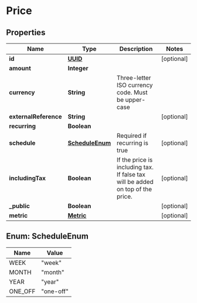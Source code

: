 # Price

## Properties
Name | Type | Description | Notes
------------ | ------------- | ------------- | -------------
**id** | [**UUID**](UUID.md) |  |  [optional]
**amount** | **Integer** |  | 
**currency** | **String** | Three-letter ISO currency code. Must be upper-case | 
**externalReference** | **String** |  |  [optional]
**recurring** | **Boolean** |  | 
**schedule** | [**ScheduleEnum**](#ScheduleEnum) | Required if recurring is true |  [optional]
**includingTax** | **Boolean** | If the price is including tax. If false tax will be added on top of the price. |  [optional]
**_public** | **Boolean** |  |  [optional]
**metric** | [**Metric**](Metric.md) |  |  [optional]

<a name="ScheduleEnum"></a>
## Enum: ScheduleEnum
Name | Value
---- | -----
WEEK | &quot;week&quot;
MONTH | &quot;month&quot;
YEAR | &quot;year&quot;
ONE_OFF | &quot;one-off&quot;
